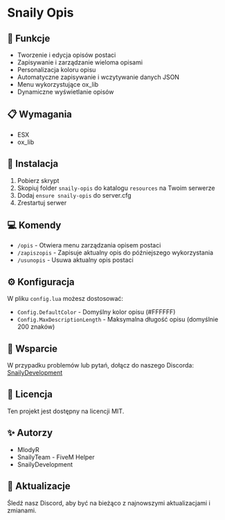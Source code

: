 # Snaily Opis

## 🌟 Funkcje

- Tworzenie i edycja opisów postaci
- Zapisywanie i zarządzanie wieloma opisami
- Personalizacja koloru opisu
- Automatyczne zapisywanie i wczytywanie danych JSON
- Menu wykorzystujące ox_lib
- Dynamiczne wyświetlanie opisów

## 📋 Wymagania

- ESX
- ox_lib

## 🚀 Instalacja

1. Pobierz skrypt
2. Skopiuj folder `snaily-opis` do katalogu `resources` na Twoim serwerze
3. Dodaj `ensure snaily-opis` do server.cfg
4. Zrestartuj serwer

## 💻 Komendy

- `/opis` - Otwiera menu zarządzania opisem postaci
- `/zapiszopis` - Zapisuje aktualny opis do późniejszego wykorzystania
- `/usunopis` - Usuwa aktualny opis postaci

## ⚙️ Konfiguracja

W pliku `config.lua` możesz dostosować:
- `Config.DefaultColor` - Domyślny kolor opisu (#FFFFFF)
- `Config.MaxDescriptionLength` - Maksymalna długość opisu (domyślnie 200 znaków)

## 🤝 Wsparcie

W przypadku problemów lub pytań, dołącz do naszego Discorda:
[SnailyDevelopment](https://discord.gg/KCykBSAPsY)

## 📜 Licencja

Ten projekt jest dostępny na licencji MIT.

## ✨ Autorzy

- MlodyR
- SnailyTeam - FiveM Helper
- SnailyDevelopment

## 🔄 Aktualizacje

Śledź nasz Discord, aby być na bieżąco z najnowszymi aktualizacjami i zmianami.
